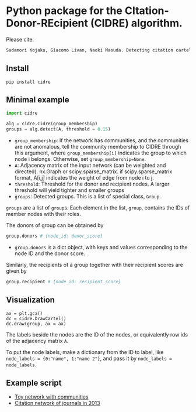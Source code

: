 # Python package for the CItation-Donor-REcipient (CIDRE) algorithm.

Please cite:
```latex
Sadamori Kojaku, Giacomo Livan, Naoki Masuda. Detecting citation cartels in journal networks. arXiv:2009.09097 (2020)
```

## Install

```
pip install cidre
```

## Minimal example



```python
import cidre

alg = cidre.Cidre(group_membership)
groups = alg.detect(A, threshold = 0.15)
```
- `group_membership`: If the network has communities, and the communities are not anomalous, tell the community membership to CIDRE through this argument, where `group_membership[i]` indicates the group to which node i belongs. Otherwise, set `group_membership=None`.
- `A`: Adjacency matrix of the input network (can be weighted and directed). nx.Graph or scipy.sparse_matrix. if scipy.sparse_matrix format, A[i,j] indicates the weight of edge from node i to j.
- `threshold`: Threshold for the donor and recipient nodes. A larger threshold will yield tighter and smaller groups
- `groups`: Detected groups. This is a list of special class, `Group`.

`groups` are a list of `group`s. Each element in the list, `group`, contains the IDs of member nodes with their roles. 

The donors of  group can be obtained by
```python
group.donors # {node_id: donor_score}
```
- `group.donors` is a dict object, with keys and values corresponding to the node ID and the donor score.

Similarly, the recipients of a group together with their recipient scores are given by
```python
group.recipient # {node_id: recipient_score}
```

## Visualization

```
ax = plt.gca()
dc = cidre.DrawCartel()
dc.draw(group, ax = ax)
```

The labels beside the nodes are the ID of the nodes, or equivalently row ids of the adjacency matrix `A`.

To put the node labels, make a dictionary from the ID to label, like `node_labels = {0:"name", 1:"name 2"}`, and pass it by `node_labels = node_labels`.

## Example script
- [Toy network with communities](examples/example.ipynb)
- [Citation network of journals in 2013](examples/example2.ipynb)
